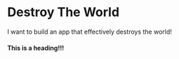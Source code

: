 # Destroy The World
I want to build an app that effectively destroys the world!

#### This is a heading!!!
